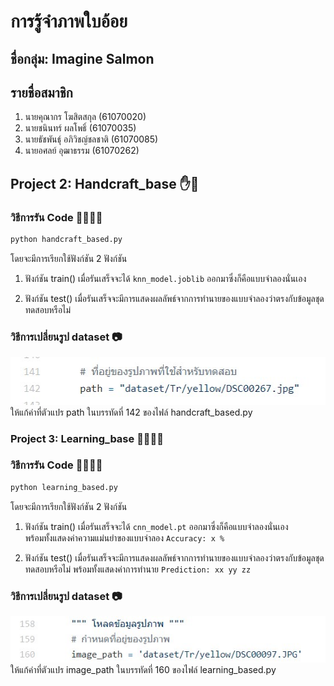 # การรู้จำภาพใบอ้อย

## ชื่อกลุ่ม: Imagine Salmon
## รายชื่อสมาชิก
1. นายคุณากร โฆสิตสกุล (61070020)
2. นายชนินทร์ ผลโพธิ์   (61070035)
3. นายธัชพันธุ์ อภิวิชญ์ชลชาติ (61070085)
4. นายอศลย์ อุฒาธรรม (61070262)

## Project 2: Handcraft_base ✋🤚 

### วิธีการรัน Code 🏃‍♀️🏃‍♂
```python
python handcraft_based.py
```
โดยจะมีการเรียกใช้ฟังก์ชัน 2 ฟังก์ชัน
1. ฟังก์ชัน train()
เมื่อรันเสร็จจะได้  ``` knn_model.joblib ``` ออกมาซึ่งก็คือแบบจำลองนั่นเอง

2. ฟังก์ชัน test()
เมื่อรันเสร็จจะมีการแสดงผลลัพธ์จากการทำนายของแบบจำลองว่าตรงกับข้อมูลชุดทดสอบหรือไม่
### วิธีการเปลี่ยนรูป dataset 📷
<img src='./img_for_README/1.jpg' />
ให้แก้ค่าที่ตัวแปร path ในบรรทัดที่ 142 ของไฟล์  handcraft_based.py

### Project 3: Learning_base 🤖🔧🦾🦿

### วิธีการรัน Code 🏃‍♀️🏃‍♂
```python
python learning_based.py
```

โดยจะมีการเรียกใช้ฟังก์ชัน 2 ฟังก์ชัน
1. ฟังก์ชัน train()
เมื่อรันเสร็จจะได้  ``` cnn_model.pt ``` ออกมาซึ่งก็คือแบบจำลองนั่นเอง<br>
พร้อมทั้งแสดงค่าความแม่นยำของแบบจำลอง ```Accuracy: x % ```

2. ฟังก์ชัน test()
เมื่อรันเสร็จจะมีการแสดงผลลัพธ์จากการทำนายของแบบจำลองว่าตรงกับข้อมูลชุดทดสอบหรือไม่
พร้อมทั้งแสดงค่าการทำนาย ```Prediction: xx yy zz ```
### วิธีการเปลี่ยนรูป dataset 📷
<img src='./img_for_README/2.jpg' />
ให้แก้ค่าที่ตัวแปร image_path ในบรรทัดที่ 160 ของไฟล์  learning_based.py 
